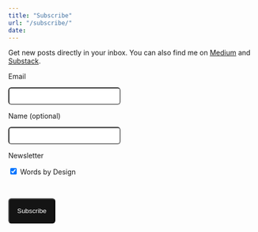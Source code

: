 ```yaml
---
title: "Subscribe"
url: "/subscribe/"
date: 
---
```


<head>
<style>
    input[type="email"],
    input[type="text"] {
        border: 2px solidrgb(22, 22, 22);
        border-radius: 6px; 
        padding: 8px 16px;
        width: 45%;
        background-color:rgb(255, 255, 255);
    }
    input[type="submit"] {
        border-radius: 6px;
        background-color:rgb(20, 20, 20);
        padding: 16px;
        font-weight: medium;
        color: white;
    }

</style>
</head>
<body>
Get new posts directly in your inbox. You can also find me on <a href="https://medium.com/@postsbygina">Medium</a> and <a href="https://substack.com/@postsbygina">Substack</a>.


<form method="post" action="https://wbd.pikapod.net/subscription/form" class="listmonk-form">
          <div>
          <!--<h3>Subscribe</h3> redundant with page title -->
          <!-- <span>A UX content designer's learnings and musings straight to your inbox.</span> -->
          <p></p>
          <input type="hidden" name="nonce" />
          <p><label for="email">Email</label></p>
          <p><input type="email" name="email" /></p>
          <p><label for="name">Name (optional)</label></p>
          <p><input type="text" name="name" /></p>
          <p><label for="1">Newsletter</label></p>
<p><input id="d807c" type="checkbox" name="l" checked value="d807ce2f-699a-498a-a51f-e8d89c99a51c" />
          <label for="d807c">Words by Design</label><br />
        </p>
        
<div class="captcha">
            <div class="h-captcha" data-sitekey="8fcc87f2-e634-41e8-8170-0a32f8caffc8"></div>
            <script src="https://js.hcaptcha.com/1/api.js" async defer></script>
        </div>
<br/>
<p><input type="submit" value="Subscribe" /></p>
    </div>
</form>
</body>